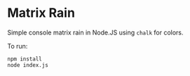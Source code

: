 # Matrix Rain

Simple console matrix rain in Node.JS using `chalk` for colors. 

To run: 

```
npm install
node index.js
```
